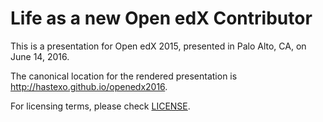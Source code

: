 # Life as a new Open edX Contributor

This is a presentation for Open edX 2015, presented in Palo Alto, CA, on June
14, 2016.

The canonical location for the rendered presentation is
http://hastexo.github.io/openedx2016.

For licensing terms, please check [LICENSE](LICENSE).
